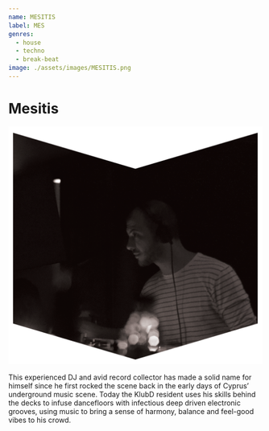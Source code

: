 ```yaml
---
name: MESITIS
label: MES
genres:
  - house
  - techno
  - break-beat
image: ./assets/images/MESITIS.png
---
```


# Mesitis

![](./assets/images/MESITIS.png)

This experienced DJ and avid record collector has made a solid name for himself since he first rocked the scene back in the early days of Cyprus’ underground music scene. Today the KlubD resident uses his skills behind the decks to infuse dancefloors with infectious deep driven electronic grooves, using music to bring a sense of harmony, balance and feel-good vibes to his crowd.
